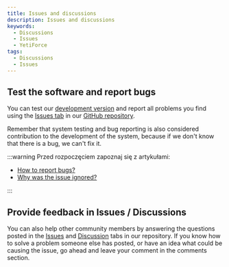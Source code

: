 ```yaml
---
title: Issues and discussions
description: Issues and discussions
keywords:
  - Discussions
  - Issues
  - YetiForce
tags:
  - Discussions
  - Issues
---
```


## Test the software and report bugs

You can test our [development version](https://demo.yetiforce.com) and report all problems you find using the [Issues tab](https://github.com/YetiForceCompany/YetiForceCRM/issues) in our [GitHub repository](https://github.com/YetiForceCompany/YetiForceCRM).

Remember that system testing and bug reporting is also considered contribution to the development of the system, because if we don't know that there is a bug, we can't fix it.

:::warning
Przed rozpoczęciem zapoznaj się z artykułami:

- [How to report bugs?](/developer-guides/github/how-to-report-bugs)
- [Why was the issue ignored?](/developer-guides/github/why-was-the-issue-ignored)

:::

## Provide feedback in Issues / Discussions

You can also help other community members by answering the questions posted in the [Issues](https://github.com/YetiForceCompany/YetiForceCRM/issues) and [Discussion](https://github.com/YetiForceCompany/YetiForceCRM/discussions) tabs in our repository. If you know how to solve a problem someone else has posted, or have an idea what could be causing the issue, go ahead and leave your comment in the comments section.
